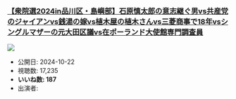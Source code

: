 ### [【衆院選2024in品川区・島嶼部】石原慎太郎の意志継ぐ男vs共産党のジャイアンvs銭湯の嫁vs植木屋の植木さんvs三菱商事で18年vsシングルマザーの元大田区議vs在ポーランド大使館専門調査員](https://www.youtube.com/watch?v=g9XINRDXTtM)
[![](https://img.youtube.com/vi/g9XINRDXTtM/sddefault.jpg)](https://www.youtube.com/watch?v=g9XINRDXTtM)
-   公開日: 2024-10-22
-   視聴数: 17,235
-   **いいね数: 187**
-   出演者: 
